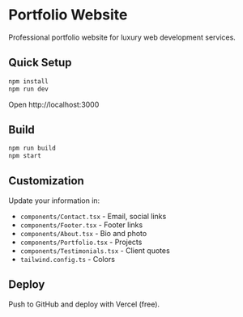 # Portfolio Website

Professional portfolio website for luxury web development services.

## Quick Setup

```bash
npm install
npm run dev
```

Open http://localhost:3000

## Build

```bash
npm run build
npm start
```

## Customization

Update your information in:
- `components/Contact.tsx` - Email, social links
- `components/Footer.tsx` - Footer links
- `components/About.tsx` - Bio and photo
- `components/Portfolio.tsx` - Projects
- `components/Testimonials.tsx` - Client quotes
- `tailwind.config.ts` - Colors

## Deploy

Push to GitHub and deploy with Vercel (free).

